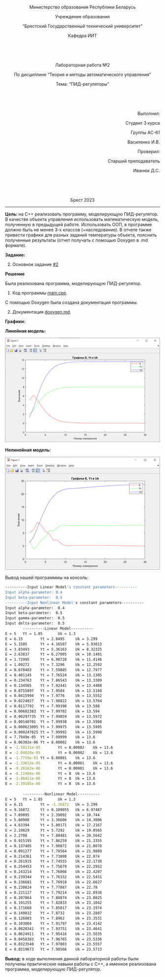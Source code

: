 <p align="center"> Министерство образования Республики Беларусь</p>
<p align="center">Учреждение образования</p>
<p align="center">“Брестский Государственный технический университет”</p>
<p align="center">Кафедра ИИТ</p>
<br><br><br>
<p align="center">Лабораторная работа №2</p>
<p align="center">По дисциплине “Теория и методы автоматического управления”</p>
<p align="center">Тема: “ПИД-регуляторы”</p>
<br><br><br>
<p align="right">Выполнил:</p>
<p align="right">Студент 3 курса</p>
<p align="right">Группы АС-61</p>
<p align="right">Василенко И.В.</p>
<p align="right">Проверил:</p>
<p align="right">Старший преподаватель</p>
<p align="right">Иванюк Д.С.</p>
<br><br><br>
<p align="center">Брест 2023</p>

---
<p> <strong> Цель: </strong>на C++ реализовать программу, моделирующую ПИД-регулятор. В качестве объекта управления использовать математическую модель, полученную в предыдущей работе. Использовать ООП, в программе должно быть не менее 3-х классов (+наследование). В отчете также привести графики для разных заданий температуры объекта, пояснить полученные результаты (отчет получать с помощью Doxygen в .md формате).</p>
<p> <strong> Задание: </strong> </p>

2. Основное задание [#2](../../../../tasks/task_02/readme.md)

<p> <strong> Решение </strong> </p>
<p>Была реализована программа, моделирующую ПИД-регулятор. 

1. Код программы [main.cpp](../src/main.cpp).

<p>С помощью Doxygen была создана документация программы.</p>

2. Документация [doxygen.md](/doxygen.md).

<p> <strong> Графики: </strong> </p>
<p> <strong> Линейная модель: </strong> </p>

![](images/inear_model.png) 

<p> <strong> Нелинейная модель: </strong> </p>

![](images/nonlinear_model.png) 

<p>Вывод нашей программмы на консоль: </p>

``` bash
----------Input Linear Model's constant parameters----------
Input alpha-parameter: 0.4
Input beta-parameter:  0.5
----------Input Nonlinear Model's constant parameters----------
Input alpha-parameter:  0.4
Input beta-parameter:  0.5
Input gamma-parameter:  0.5
Input delta-parameter:  0.5
        ----------Linear Model----------
E = 5   Yt = 1.85       Uk = 1.3
E = 6.15        Yt = 2.8495     Uk = 3.299
E = 5.1505      Yt = 4.16507    Uk = 5.93013
E = 3.83493     Yt = 5.36163    Uk = 8.32325
E = 2.63837     Yt = 6.27005    Uk = 10.1401
E = 1.72995     Yt = 6.90728    Uk = 11.4146
E = 1.09272     Yt = 7.3296     Uk = 12.2592
E = 0.670403    Yt = 7.59885    Uk = 12.7977
E = 0.401145    Yt = 7.76524    Uk = 13.1305
E = 0.234763    Yt = 7.86543    Uk = 13.3309
E = 0.134565    Yt = 7.92441    Uk = 13.4488
E = 0.0755897   Yt = 7.9584     Uk = 13.5168
E = 0.0415994   Yt = 7.9776     Uk = 13.5552
E = 0.0224027   Yt = 7.98822    Uk = 13.5764
E = 0.0117792   Yt = 7.99398    Uk = 13.588
E = 0.00602383  Yt = 7.99702    Uk = 13.594
E = 0.00297735  Yt = 7.99859    Uk = 13.5972
E = 0.00140701  Yt = 7.99938    Uk = 13.5988
E = 0.000623095 Yt = 7.99975    Uk = 13.5995
E = 0.000247625 Yt = 7.99992    Uk = 13.5998
E = 7.7949e-05  Yt = 7.99999    Uk = 13.6
E = 8.06302e-06 Yt = 8.00002    Uk = 13.6
E = -1.59131e-05        Yt = 8.00002    Uk = 13.6
E = -2.04028e-05        Yt = 8.00002    Uk = 13.6
E = -1.7759e-05 Yt = 8.00001    Uk = 13.6
E = -1.33612e-05        Yt = 8.00001    Uk = 13.6
E = -9.28162e-06        Yt = 8.00001    Uk = 13.6
E = -6.11984e-06        Yt = 8  Uk = 13.6
E = -3.88411e-06        Yt = 8  Uk = 13.6
E = -2.39185e-06        Yt = 8  Uk = 13.6

        ----------Nonlinear Model----------
E = 5   Yt = 1.85       Uk = 1.3
E = 6.15        Yt = -1.16872   Uk = 3.299
E = 9.16872     Yt = 0.109055   Uk = 6.97487
E = 7.89095     Yt = 2.39092    Uk = 10.744
E = 5.60908     Yt = 3.36606    Uk = 14.3006
E = 4.63394     Yt = 5.80171    Uk = 17.2167
E = 2.19829     Yt = 5.7292     Uk = 19.0565
E = 2.2708      Yt = 7.08481    Uk = 20.5642
E = 0.915195    Yt = 7.86259    Uk = 21.3355
E = 0.137405    Yt = 7.90872    Uk = 21.8078
E = 0.091277    Yt = 7.78564    Uk = 21.9889
E = 0.214361    Yt = 7.73808    Uk = 22.074
E = 0.261915    Yt = 7.74555    Uk = 22.1738
E = 0.254453    Yt = 7.75679    Uk = 22.2952
E = 0.243214    Yt = 7.76066    Uk = 22.4207
E = 0.239344    Yt = 7.76332    Uk = 22.5431
E = 0.236681    Yt = 7.76918    Uk = 22.6627
E = 0.230824    Yt = 7.77887    Uk = 22.78
E = 0.221127    Yt = 7.79214    Uk = 22.8938
E = 0.207864    Yt = 7.80874    Uk = 23.0025
E = 0.191255    Yt = 7.82833    Uk = 23.1042
E = 0.171668    Yt = 7.85017    Uk = 23.1974
E = 0.149832    Yt = 7.8732     Uk = 23.2807
E = 0.126803    Yt = 7.8962     Uk = 23.3531
E = 0.103804    Yt = 7.91797    Uk = 23.4142
E = 0.0820341   Yt = 7.93751    Uk = 23.4641
E = 0.0624911   Yt = 7.95416    Uk = 23.5035
E = 0.0458383   Yt = 7.96765    Uk = 23.5336
E = 0.0323548   Yt = 7.97803    Uk = 23.5557
E = 0.0219673   Yt = 7.98566    Uk = 23.5713

```
<p> <strong> Вывод:</strong> в ходе выполнения данной лабораторной работы были получены практические навыки работы с C++, а именное реализована программа, моделирующую ПИД-регулятор.</p>